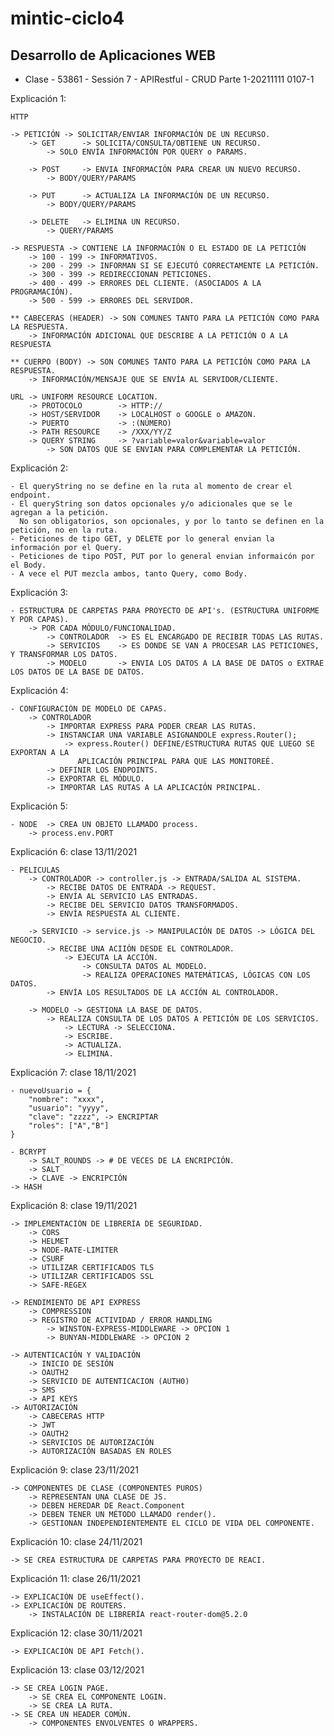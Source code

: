 # mintic-ciclo4
## Desarrollo de Aplicaciones WEB

- Clase - 53861 - Sessión 7 - APIRestful - CRUD Parte 1-20211111 0107-1

Explicación 1:

    HTTP
    
    -> PETICIÓN -> SOLICITAR/ENVIAR INFORMACIÓN DE UN RECURSO.
        -> GET      -> SOLICITA/CONSULTA/OBTIENE UN RECURSO.
            -> SOLO ENVÍA INFORMACIÓN POR QUERY o PARAMS.

        -> POST     -> ENVIA INFORMACIÓN PARA CREAR UN NUEVO RECURSO.
            -> BODY/QUERY/PARAMS

        -> PUT      -> ACTUALIZA LA INFORMACIÓN DE UN RECURSO.
            -> BODY/QUERY/PARAMS

        -> DELETE   -> ELIMINA UN RECURSO.
            -> QUERY/PARAMS
    
    -> RESPUESTA -> CONTIENE LA INFORMACIÓN O EL ESTADO DE LA PETICIÓN
        -> 100 - 199 -> INFORMATIVOS.
        -> 200 - 299 -> INFORMAN SI SE EJECUTÓ CORRECTAMENTE LA PETICIÓN.
        -> 300 - 399 -> REDIRECCIONAN PETICIONES.
        -> 400 - 499 -> ERRORES DEL CLIENTE. (ASOCIADOS A LA PROGRAMACIÓN).
        -> 500 - 599 -> ERRORES DEL SERVIDOR.

    ** CABECERAS (HEADER) -> SON COMUNES TANTO PARA LA PETICIÓN COMO PARA LA RESPUESTA.
        -> INFORMACIÓN ADICIONAL QUE DESCRIBE A LA PETICIÓN O A LA RESPUESTA

    ** CUERPO (BODY) -> SON COMUNES TANTO PARA LA PETICIÓN COMO PARA LA RESPUESTA.
        -> INFORMACIÓN/MENSAJE QUE SE ENVÍA AL SERVIDOR/CLIENTE.

    URL -> UNIFORM RESOURCE LOCATION.
        -> PROTOCOLO        -> HTTP://
        -> HOST/SERVIDOR    -> LOCALHOST o GOOGLE o AMAZON.
        -> PUERTO           -> :(NÚMERO)
        -> PATH RESOURCE    -> /XXX/YY/Z
        -> QUERY STRING     -> ?variable=valor&variable=valor
            -> SON DATOS QUE SE ENVIAN PARA COMPLEMENTAR LA PETICIÓN.

Explicación 2:

    - El queryString no se define en la ruta al momento de crear el endpoint.
    - El queryString son datos opcionales y/o adicionales que se le agregan a la petición.  
      No son obligatorios, son opcionales, y por lo tanto se definen en la petición, no en la ruta.
    - Peticiones de tipo GET, y DELETE por lo general envian la información por el Query.
    - Peticiones de tipo POST, PUT por lo general envian informaicón por el Body.
    - A vece el PUT mezcla ambos, tanto Query, como Body.  

Explicación 3:

    - ESTRUCTURA DE CARPETAS PARA PROYECTO DE API's. (ESTRUCTURA UNIFORME Y POR CAPAS).
        -> POR CADA MÓDULO/FUNCIONALIDAD.
            -> CONTROLADOR  -> ES EL ENCARGADO DE RECIBIR TODAS LAS RUTAS.
            -> SERVICIOS    -> ES DONDE SE VAN A PROCESAR LAS PETICIONES, Y TRANSFORMAR LOS DATOS.
            -> MODELO       -> ENVIA LOS DATOS A LA BASE DE DATOS o EXTRAE LOS DATOS DE LA BASE DE DATOS.

Explicación 4:

    - CONFIGURACIÓN DE MODELO DE CAPAS.
        -> CONTROLADOR
            -> IMPORTAR EXPRESS PARA PODER CREAR LAS RUTAS.
            -> INSTANCIAR UNA VARIABLE ASIGNANDOLE express.Router();
                -> express.Router() DEFINE/ESTRUCTURA RUTAS QUE LUEGO SE EXPORTAN A LA 
                   APLICACIÓN PRINCIPAL PARA QUE LAS MONITOREÉ.  
            -> DEFINIR LOS ENDPOINTS.
            -> EXPORTAR EL MÓDULO.
            -> IMPORTAR LAS RUTAS A LA APLICACIÓN PRINCIPAL.

Explicación 5:
            
    - NODE  -> CREA UN OBJETO LLAMADO process.
        -> process.env.PORT

Explicación 6: clase 13/11/2021
    
    - PELICULAS
        -> CONTROLADOR -> controller.js -> ENTRADA/SALIDA AL SISTEMA.
            -> RECIBE DATOS DE ENTRADA -> REQUEST.
            -> ENVÍA AL SERVICIO LAS ENTRADAS.
            -> RECIBE DEL SERVICIO DATOS TRANSFORMADOS.
            -> ENVÍA RESPUESTA AL CLIENTE.
    
        -> SERVICIO -> service.js -> MANIPULACIÓN DE DATOS -> LÓGICA DEL NEGOCIO.
            -> RECIBE UNA ACIIÓN DESDE EL CONTROLADOR.
                -> EJECUTA LA ACCIÓN.
                    -> CONSULTA DATOS AL MODELO.
                    -> REALIZA OPERACIONES MATEMÁTICAS, LÓGICAS CON LOS DATOS.
            -> ENVÍA LOS RESULTADOS DE LA ACCIÓN AL CONTROLADOR.

        -> MODELO -> GESTIONA LA BASE DE DATOS.
            -> REALIZA CONSULTA DE LOS DATOS A PETICIÓN DE LOS SERVICIOS.
                -> LECTURA -> SELECCIONA.
                -> ESCRIBE.
                -> ACTUALIZA.
                -> ELIMINA.

Explicación 7: clase 18/11/2021

    - nuevoUsuario = {
        "nombre": "xxxx",
        "usuario": "yyyy",
        "clave": "zzzz", -> ENCRIPTAR
        "roles": ["A","B"]
    }
        
    - BCRYPT
        -> SALT_ROUNDS -> # DE VECES DE LA ENCRIPCIÓN.
        -> SALT
        -> CLAVE -> ENCRIPCIÓN
    -> HASH

Explicación 8: clase 19/11/2021

    -> IMPLEMENTACIÓN DE LIBRERÍA DE SEGURIDAD.
        -> CORS
        -> HELMET
        -> NODE-RATE-LIMITER
        -> CSURF
        -> UTILIZAR CERTIFICADOS TLS
        -> UTILIZAR CERTIFICADOS SSL
        -> SAFE-REGEX

    -> RENDIMIENTO DE API EXPRESS
        -> COMPRESSION
        -> REGISTRO DE ACTIVIDAD / ERROR HANDLING
            -> WINSTON-EXPRESS-MIDDLEWARE -> OPCION 1
            -> BUNYAN-MIDDLEWARE -> OPCION 2

    -> AUTENTICACIÓN Y VALIDACIÓN
        -> INICIO DE SESIÓN
        -> OAUTH2
        -> SERVICIO DE AUTENTICACION (AUTH0)
        -> SMS
        -> API KEYS
    -> AUTORIZACIÓN
        -> CABECERAS HTTP
        -> JWT
        -> OAUTH2
        -> SERVICIOS DE AUTORIZACIÓN
        -> AUTORIZACIÓN BASADAS EN ROLES

Explicación 9: clase 23/11/2021

    -> COMPONENTES DE CLASE (COMPONENTES PUROS)
        -> REPRESENTAN UNA CLASE DE JS.
        -> DEBEN HEREDAR DE React.Component
        -> DEBEN TENER UN MÉTODO LLAMADO render().
        -> GESTIONAN INDEPENDIENTEMENTE EL CICLO DE VIDA DEL COMPONENTE.

Explicación 10: clase 24/11/2021

    -> SE CREA ESTRUCTURA DE CARPETAS PARA PROYECTO DE REACI.

Explicación 11: clase 26/11/2021

    -> EXPLICACIÓN DE useEffect().
    -> EXPLICACIÓN DE ROUTERS.
        -> INSTALACIÓN DE LIBRERÍA react-router-dom@5.2.0

Explicación 12: clase 30/11/2021

    -> EXPLICACIÓN DE API Fetch().

Explicación 13: clase 03/12/2021

    -> SE CREA LOGIN PAGE.
        -> SE CREA EL COMPONENTE LOGIN.
        -> SE CREA LA RUTA.
    -> SE CREA UN HEADER COMÚN.
        -> COMPONENTES ENVOLVENTES O WRAPPERS.

